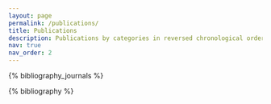 ```yaml
---
layout: page
permalink: /publications/
title: Publications
description: Publications by categories in reversed chronological order. Generated by jekyll-scholar.
nav: true
nav_order: 2
---
```


<!-- _pages/publications.md -->

<div class="journals">

{% bibliography_journals %}

</div>

<div class="publications">

{% bibliography %}

</div>
